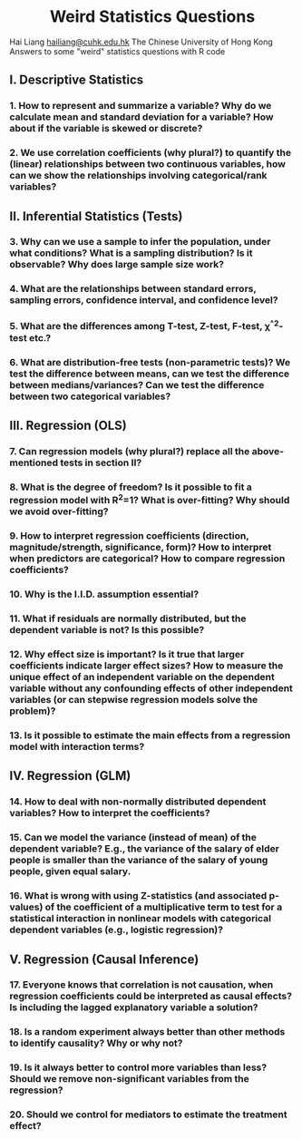 # <div align="center">Weird Statistics Questions</div>

Hai Liang
hailiang@cuhk.edu.hk
The Chinese University of Hong Kong
Answers to some "weird" statistics questions with R code

## I.	Descriptive Statistics
### 1. How to represent and summarize a variable? Why do we calculate mean and standard deviation for a variable? How about if the variable is skewed or discrete?
### 2. We use correlation coefficients (why plural?) to quantify the (linear) relationships between two continuous variables, how can we show the relationships involving categorical/rank variables?
## II.	Inferential Statistics (Tests)
### 3. Why can we use a sample to infer the population, under what conditions? What is a sampling distribution? Is it observable? Why does large sample size work?
### 4. What are the relationships between standard errors, sampling errors, confidence interval, and confidence level?
### 5. What are the differences among T-test, Z-test, F-test, χ<sup>^2</sup>-test etc.?
### 6. What are distribution-free tests (non-parametric tests)? We test the difference between means, can we test the difference between medians/variances? Can we test the difference between two categorical variables?
## III.	Regression (OLS)
### 7. Can regression models (why plural?) replace all the above-mentioned tests in section II?
### 8. What is the degree of freedom? Is it possible to fit a regression model with R<sup>2</sup>=1? What is over-fitting? Why should we avoid over-fitting?
### 9. How to interpret regression coefficients (direction, magnitude/strength, significance, form)? How to interpret when predictors are categorical? How to compare regression coefficients?
### 10. Why is the I.I.D. assumption essential? 
### 11.	What if residuals are normally distributed, but the dependent variable is not? Is this possible?
### 12.	Why effect size is important? Is it true that larger coefficients indicate larger effect sizes? How to measure the unique effect of an independent variable on the dependent variable without any confounding effects of other independent variables (or can stepwise regression models solve the problem)?
### 13.	Is it possible to estimate the main effects from a regression model with interaction terms? 
## IV.	Regression (GLM)
### 14. How to deal with non-normally distributed dependent variables? How to interpret the coefficients?
### 15. Can we model the variance (instead of mean) of the dependent variable? E.g., the variance of the salary of elder people is smaller than the variance of the salary of young people, given equal salary.
### 16. What is wrong with using Z-statistics (and associated p-values) of the coefficient of a multiplicative term to test for a statistical interaction in nonlinear models with categorical dependent variables (e.g., logistic regression)?
## V.	Regression (Causal Inference)
### 17. Everyone knows that correlation is not causation, when regression coefficients could be interpreted as causal effects? Is including the lagged explanatory variable a solution?
### 18. Is a random experiment always better than other methods to identify causality? Why or why not?
### 19. Is it always better to control more variables than less? Should we remove non-significant variables from the regression?
### 20.	Should we control for mediators to estimate the treatment effect?
